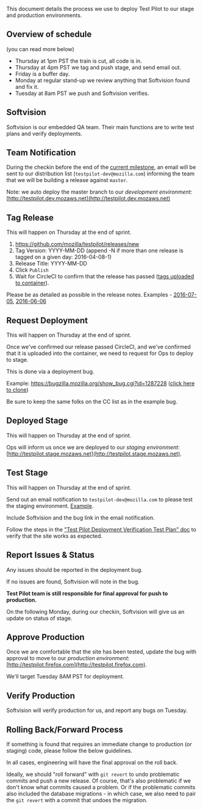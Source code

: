 This document details the process we use to deploy Test Pilot to our stage and production environments.

## Overview of schedule ##

(you can read more below)

- Thursday at 1pm PST the train is cut, all code is in.
- Thursday at 4pm PST we tag and push stage, and send email out.
- Friday is a buffer day.
- Monday at regular stand-up we review anything that Softvision found and fix it.
- Tuesday at 8am PST we push and Softvision verifies.

## Softvision ##

Softvision is our embedded QA team. Their main functions are to write test plans and verify deployments.

## Team Notification ##

During the checkin before the end of the [current milestone](https://github.com/mozilla/testpilot/milestones), an email will be sent to our distribution list (`testpilot-dev@mozilla.com`) informing the team that we will be building a release against `master`.

Note: we auto deploy the master branch to our *development environment*: [http://testpilot.dev.mozaws.net](http://testpilot.dev.mozaws.net)

## Tag Release ##

This will happen on Thursday at the end of sprint.

1. https://github.com/mozilla/testpilot/releases/new
2. Tag Version: YYYY-MM-DD (append -N if more than one release is tagged on a given day: 2016-04-08-1)
3. Release Title: YYYY-MM-DD
4. Click `Publish`
5. Wait for CircleCI to confirm that the release has passed ([tags uploaded to container](https://hub.docker.com/r/mozilla/testpilot/tags/)).

Please be as detailed as possible in the release notes. Examples - [2016-07-05](https://github.com/mozilla/testpilot/releases/tag/2016-07-05), [2016-06-06](https://github.com/mozilla/testpilot/releases/tag/2016-06-06)

## Request Deployment ##

This will happen on Thursday at the end of sprint.

Once we've confirmed our release passed CircleCI, and we've confirmed that it is uploaded into the container, we need to request for Ops to deploy to stage.

This is done via a deployment bug.

Example: https://bugzilla.mozilla.org/show_bug.cgi?id=1287228 ([click here to clone](https://bugzilla.mozilla.org/enter_bug.cgi?product=Cloud%20Services&cloned_bug_id=1287228&format=__default__))

Be sure to keep the same folks on the CC list as in the example bug.

## Deployed Stage ##

This will happen on Thursday at the end of sprint.

Ops will inform us once we are deployed to our *staging environment*: [http://testpilot.stage.mozaws.net](http://testpilot.stage.mozaws.net).

## Test Stage ##

This will happen on Thursday at the end of sprint.

Send out an email notification to `testpilot-dev@mozilla.com` to please test the staging environment. [Example](https://mail.mozilla.org/pipermail/testpilot-dev/2016-July/000198.html).

Include Softvision and the bug link in the email notification.

Follow the steps in the ["Test Pilot Deployment Verification Test Plan" doc](DEPLOYMENT-VERIFICATION.md) to verify that the site works as expected.

## Report Issues & Status ##

Any issues should be reported in the deployment bug.

If no issues are found, Softvision will note in the bug.

**Test Pilot team is still responsible for final approval for push to production.**

On the following Monday, during our checkin, Softvision will give us an update on status of stage.

## Approve Production ##

Once we are comfortable that the site has been tested, update the bug with approval to move to our *production environment*: [http://testpilot.firefox.com](http://testpilot.firefox.com).

We'll target Tuesday 8AM PST for deployment.

## Verify Production ##

Softvision will verify production for us, and report any bugs on Tuesday.

## Rolling Back/Forward Process ##

If something is found that requires an immediate change to production (or staging) code, please follow the below guidelines.

In all cases, engineering will have the final approval on the roll back.

Ideally, we should "roll forward" with `git revert` to undo problematic commits and push a new release. Of course, that's also problematic if we don't know what commits caused a problem. Or if the problematic commits also included the database migrations - in which case, we also need to pair the `git revert` with a commit that undoes the migration.

